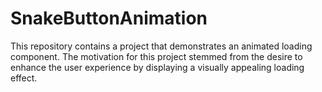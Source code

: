 # SnakeButtonAnimation
This repository contains a project that demonstrates an animated loading component. The motivation for this project stemmed from the desire to enhance the user experience by displaying a visually appealing loading effect.
